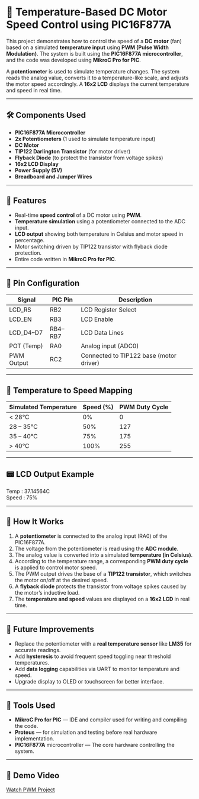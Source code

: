 # 🔧 Temperature-Based DC Motor Speed Control using PIC16F877A

This project demonstrates how to control the speed of a **DC motor** (fan) based on a simulated **temperature input** using **PWM (Pulse Width Modulation)**. The system is built using the **PIC16F877A microcontroller**, and the code was developed using **MikroC Pro for PIC**.

A **potentiometer** is used to simulate temperature changes. The system reads the analog value, converts it to a temperature-like scale, and adjusts the motor speed accordingly. A **16x2 LCD** displays the current temperature and speed in real time.

---

## 🛠️ Components Used

- **PIC16F877A Microcontroller**  
- **2x Potentiometers** (1 used to simulate temperature input)  
- **DC Motor**  
- **TIP122 Darlington Transistor** (for motor driver)  
- **Flyback Diode** (to protect the transistor from voltage spikes)  
- **16x2 LCD Display**  
- **Power Supply (5V)**  
- **Breadboard and Jumper Wires**

---

## 📌 Features

- Real-time **speed control** of a DC motor using **PWM**.  
- **Temperature simulation** using a potentiometer connected to the ADC input.  
- **LCD output** showing both temperature in Celsius and motor speed in percentage.  
- Motor switching driven by TIP122 transistor with flyback diode protection.  
- Entire code written in **MikroC Pro for PIC**.

---

## 🔌 Pin Configuration

| Signal       | PIC Pin | Description                  |  
|--------------|---------|------------------------------|  
| LCD_RS       | RB2     | LCD Register Select          |  
| LCD_EN       | RB3     | LCD Enable                   |  
| LCD_D4–D7    | RB4–RB7 | LCD Data Lines               |  
| POT (Temp)   | RA0     | Analog input (ADC0)          |  
| PWM Output   | RC2     | Connected to TIP122 base (motor driver) |

---

## 📐 Temperature to Speed Mapping

| Simulated Temperature | Speed (%) | PWM Duty Cycle |  
|------------------------|-----------|----------------|  
| < 28°C                | 0%        | 0              |  
| 28 – 35°C             | 50%       | 127            |  
| 35 – 40°C             | 75%       | 175            |  
| > 40°C                | 100%      | 255            |

---

## 📟 LCD Output Example

Temp : 37.14564C  
Speed : 75%

---

## 🧠 How It Works

1. A **potentiometer** is connected to the analog input (RA0) of the PIC16F877A.  
2. The voltage from the potentiometer is read using the **ADC module**.  
3. The analog value is converted into a simulated **temperature (in Celsius)**.  
4. According to the temperature range, a corresponding **PWM duty cycle** is applied to control motor speed.  
5. The PWM output drives the base of a **TIP122 transistor**, which switches the motor on/off at the desired speed.  
6. A **flyback diode** protects the transistor from voltage spikes caused by the motor’s inductive load.  
7. The **temperature and speed** values are displayed on a **16x2 LCD** in real time.

---

## 🚀 Future Improvements

- Replace the potentiometer with a **real temperature sensor** like **LM35** for accurate readings.  
- Add **hysteresis** to avoid frequent speed toggling near threshold temperatures.  
- Add **data logging** capabilities via UART to monitor temperature and speed.  
- Upgrade display to OLED or touchscreen for better interface.

---

## 🧪 Tools Used

- **MikroC Pro for PIC** — IDE and compiler used for writing and compiling the code.  
- **Proteus** — for simulation and testing before real hardware implementation.  
- **PIC16F877A** microcontroller — The core hardware controlling the system.

---

## 🎥 Demo Video 


[Watch PWM Project](https://youtube.com/shorts/aQhgmDaKkmM?si=wGGZJXmUk2Rc0WaN)


